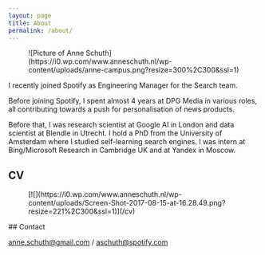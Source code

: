 ```yaml
---
layout: page
title: About
permalink: /about/
---
```


<div class="wp-block-image is-style-circle-mask is-style-default"><figure class="aligncenter">![Picture of Anne Schuth](https://i0.wp.com/www.anneschuth.nl/wp-content/uploads/anne-campus.png?resize=300%2C300&ssl=1)</figure></div>I recently joined Spotify as Engineering Manager for the Search team.

Before joining Spotify, I spent almost 4 years at DPG Media in various roles, all contributing towards a push for personalisation of news products.

Before that, I was research scientist at Google AI in London and data scientist at Blendle in Utrecht. I hold a PhD from the University of Amsterdam where I studied self-learning search engines. I was intern at Bing/Microsoft Research in Cambridge UK and at Yandex in Moscow.

## CV

<figure class="wp-block-image size-medium is-style-default">[![](https://i0.wp.com/www.anneschuth.nl/wp-content/uploads/Screen-Shot-2017-08-15-at-16.28.49.png?resize=221%2C300&ssl=1)](/cv)</figure>## Contact

<anne.schuth@gmail.com> / <aschuth@spotify.com>